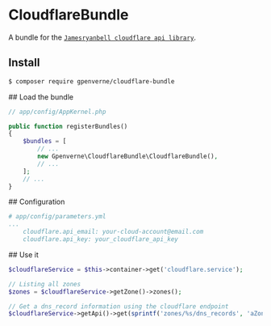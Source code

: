 # CloudflareBundle
A bundle for the [`Jamesryanbell cloudflare api library`](https://github.com/jamesryanbell).

## Install
```bash
$ composer require gpenverne/cloudflare-bundle
```

## Load the bundle
```php
// app/config/AppKernel.php

public function registerBundles()
{
    $bundles = [
        // ...
        new Gpenverne\CloudflareBundle\CloudflareBundle(),
        // ...
    ];
    // ...
}
```

## Configuration
```yaml
# app/config/parameters.yml
...
    cloudflare.api_email: your-cloud-account@email.com
    cloudflare.api_key: your_cloudflare_api_key
```

## Use it
```php
$cloudflareService = $this->container->get('cloudflare.service');

// Listing all zones
$zones = $cloudflareService->getZone()->zones();

// Get a dns_record information using the cloudflare endpoint
$cloudflareService->getApi()->get(sprintf('zones/%s/dns_records', 'aZoneId'));
```
